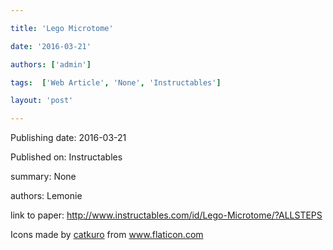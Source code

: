 ---
title: 'Lego Microtome'
date: '2016-03-21'
authors: ['admin']
tags:  ['Web Article', 'None', 'Instructables']
layout: 'post'
---
Publishing date: 2016-03-21

Published on: Instructables

summary: None

authors: Lemonie

link to paper: http://www.instructables.com/id/Lego-Microtome/?ALLSTEPS

Icons made by <a href="https://www.flaticon.com/free-icon/bookshelves_3576884" title="catkuro">catkuro</a> from <a href="https://www.flaticon.com/" title="Flaticon"> www.flaticon.com</a>